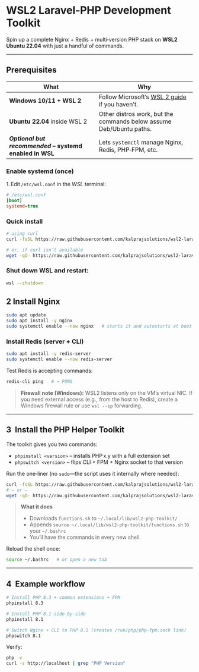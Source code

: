 # WSL2 Laravel‑PHP Development Toolkit

Spin up a complete Nginx + Redis + multi‑version PHP stack on **WSL2 Ubuntu 22.04** with just a handful of commands.

---

## Prerequisites

| What | Why |
|------|-----|
| **Windows 10/11 + WSL 2** | Follow Microsoft’s [WSL 2 guide](https://learn.microsoft.com/windows/wsl/install) if you haven’t. |
| **Ubuntu 22.04** inside WSL 2 | Other distros work, but the commands below assume Deb/Ubuntu paths. |
| **_Optional but recommended_ – systemd enabled in WSL** | Lets `systemctl` manage Nginx, Redis, PHP‑FPM, etc. |

### Enable systemd (once)

1. Edit `/etc/wsl.conf` in the _WSL_ terminal:

```ini
# /etc/wsl.conf
[boot]
systemd=true
```

### Quick install

```bash
# using curl
curl -fsSL https://raw.githubusercontent.com/kalprajsolutions/wsl2-laravel-php-development/main/install.sh | bash

# or, if curl isn’t available
wget -qO- https://raw.githubusercontent.com/kalprajsolutions/wsl2-laravel-php-development/main/install.sh | bash
```

### Shut down WSL and restart:
```bash 
wsl --shutdown
```

## 2 Install Nginx
```bash 
sudo apt update
sudo apt install -y nginx
sudo systemctl enable --now nginx   # starts it and autostarts at boot
```
### Install Redis (server + CLI)
```bash 
sudo apt install -y redis-server
sudo systemctl enable --now redis-server
```

Test Redis is accepting commands:

```bash
redis-cli ping   # → PONG
```
> **Firewall note (Windows):**
> WSL2 listens only on the VM’s virtual NIC. If you need external access (e.g., from the host to Redis), create a Windows firewall rule or use `wsl --ip` forwarding.

---

## 3  Install the PHP Helper Toolkit

The toolkit gives you two commands:

* `phpinstall <version>` – installs PHP x.y with a full extension set
* `phpswitch <version>`  – flips CLI + FPM + Nginx socket to that version

Run the one‑liner (no `sudo`—the script uses it internally where needed):

```bash
curl -fsSL https://raw.githubusercontent.com/kalprajsolutions/wsl2-laravel-php-development/main/install.sh | bash
# – or –
wget -qO- https://raw.githubusercontent.com/kalprajsolutions/wsl2-laravel-php-development/main/install.sh | bash
```

> **What it does**
>
> * Downloads `functions.sh` to `~/.local/lib/wsl2-php-toolkit/`
> * Appends `source ~/.local/lib/wsl2-php-toolkit/functions.sh` to your `~/.bashrc`
> * You’ll have the commands in every new shell.

Reload the shell once:

```bash
source ~/.bashrc   # or open a new tab
```

---

## 4  Example workflow

```bash
# Install PHP 8.3 + common extensions + FPM
phpinstall 8.3

# Install PHP 8.1 side‑by‑side
phpinstall 8.1

# Switch Nginx + CLI to PHP 8.1 (creates /run/php/php-fpm.sock link)
phpswitch 8.1
```

Verify:

```bash
php -v
curl -s http://localhost | grep "PHP Version"
```
